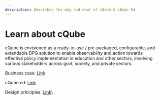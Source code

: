 ```yaml
---
description: Describes the why and what of cQube & cQube Ed
---
```


# Learn about cQube

cQube is envisioned as a ready-to-use / pre-packaged, configurable, and extendable DPG solution to enable observability and action towards effective policy implementation in education and other sectors, involving various stakeholders across govt, society, and private sectors.

Business case: [Link](readme/business-case.md)

cQube ed: [Link](readme/cqube-ed.md)

Design principles: [Link](technical-overview/design-principles.md)\

